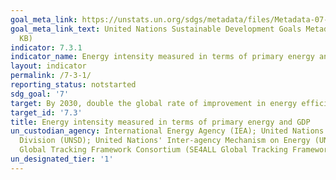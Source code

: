 ```yaml
---
goal_meta_link: https://unstats.un.org/sdgs/metadata/files/Metadata-07-03-01.pdf
goal_meta_link_text: United Nations Sustainable Development Goals Metadata (PDF 193
  KB)
indicator: 7.3.1
indicator_name: Energy intensity measured in terms of primary energy and GDP
layout: indicator
permalink: /7-3-1/
reporting_status: notstarted
sdg_goal: '7'
target: By 2030, double the global rate of improvement in energy efficiency
target_id: '7.3'
title: Energy intensity measured in terms of primary energy and GDP
un_custodian_agency: International Energy Agency (IEA); United Nations Statistics
  Division (UNSD); United Nations' Inter-agency Mechanism on Energy (UN Energy); SE4ALL
  Global Tracking Framework Consortium (SE4ALL Global Tracking Framework Consortium)
un_designated_tier: '1'
---
```


